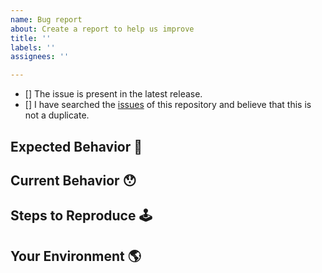 ```yaml
---
name: Bug report
about: Create a report to help us improve
title: ''
labels: ''
assignees: ''

---
```


<!--You can create an issue only if you confirm the checkboxes below. To confirm, enter [x] into the check box-->

- [] The issue is present in the latest release.
- [] I have searched the [issues](https://github.com/youtogether-online/backend/issues) of this repository and believe that this is not a duplicate.

## Expected Behavior 🤔


## Current Behavior 😯


## Steps to Reproduce 🕹


## Your Environment 🌎
